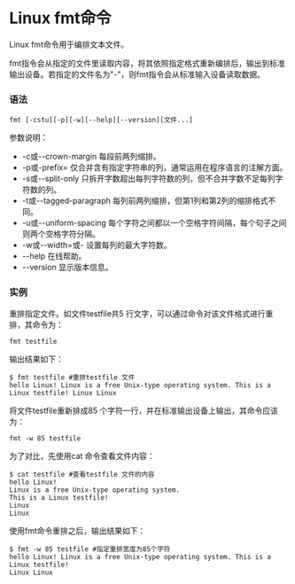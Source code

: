 # Linux fmt命令

Linux fmt命令用于编排文本文件。

fmt指令会从指定的文件里读取内容，将其依照指定格式重新编排后，输出到标准输出设备。若指定的文件名为"-"，则fmt指令会从标准输入设备读取数据。

### 语法

    fmt [-cstu][-p][-w][--help][--version][文件...]

参数说明：

- -c或--crown-margin   每段前两列缩排。
- -p或-prefix=   仅合并含有指定字符串的列，通常运用在程序语言的注解方面。
- -s或--split-only   只拆开字数超出每列字符数的列，但不合并字数不足每列字符数的列。
- -t或--tagged-paragraph   每列前两列缩排，但第1列和第2列的缩排格式不同。
- -u或--uniform-spacing   每个字符之间都以一个空格字符间隔，每个句子之间则两个空格字符分隔。
- -w或--width=或-   设置每列的最大字符数。
- --help   在线帮助。
- --version   显示版本信息。

### 实例

重排指定文件。如文件testfile共5 行文字，可以通过命令对该文件格式进行重排，其命令为：

    fmt testfile 
    

输出结果如下：

    $ fmt testfile #重排testfile 文件  
    hello Linux! Linux is a free Unix-type operating system. This is a  
    Linux testfile! Linux Linux 
    

将文件testfile重新排成85 个字符一行，并在标准输出设备上输出，其命令应该为：

    fmt -w 85 testfile
    

为了对比，先使用cat 命令查看文件内容：

    $ cat testfile #查看testfile 文件的内容  
    hello Linux!  
    Linux is a free Unix-type operating system.  
    This is a Linux testfile!  
    Linux  
    Linux 
    

使用fmt命令重排之后，输出结果如下：

    $ fmt -w 85 testfile #指定重排宽度为85个字符  
    hello Linux! Linux is a free Unix-type operating system. This is a Linux testfile!  
    Linux Linux 
    